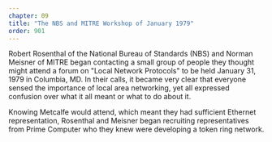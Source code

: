 ```yaml
---
chapter: 09
title: "The NBS and MITRE Workshop of January 1979"
order: 901 
---
```


Robert Rosenthal of the National Bureau of Standards (NBS) and Norman Meisner of MITRE began contacting a small group of people they thought might attend a forum on "Local Network Protocols" to be held January 31, 1979 in Columbia, MD. In their calls, it became very clear that everyone sensed the importance of local area networking, yet all expressed confusion over what it all meant or what to do about it.

Knowing Metcalfe would attend, which meant they had sufficient Ethernet representation, Rosenthal and Meisner began recruiting representatives from Prime Computer who they knew were developing a token ring network.
